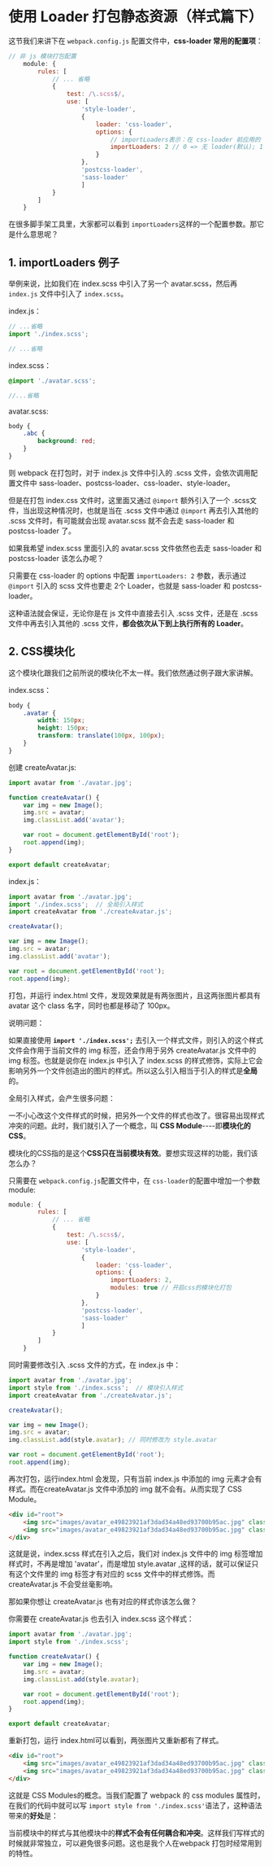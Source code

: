 # 使用 Loader 打包静态资源（样式篇下）

这节我们来讲下在 `webpack.config.js` 配置文件中，**css-loader 常用的配置项**：

```js
// 非 js 模块打包配置
    module: {
        rules: [
            // ... 省略
            {
                test: /\.scss$/,
                use: [
                    'style-loader',
                    {
                        loader: 'css-loader',
                        options: {
                            // importLoaders表示：在 css-loader 前应用的 loader 的数量
                            importLoaders: 2 // 0 => 无 loader(默认); 1 => postcss-loader; 2 => postcss-loader, sass-loader
                        }
                    },
                    'postcss-loader',
                    'sass-loader'
                    ]
            }
        ]
    }
```

在很多脚手架工具里，大家都可以看到 `importLoaders`这样的一个配置参数。那它是什么意思呢？

## 1. importLoaders 例子

举例来说，比如我们在 index.scss 中引入了另一个 avatar.scss，然后再 `index.js` 文件中引入了 `index.scss`。

index.js：

```js
// ...省略
import './index.scss';

// ...省略
```

index.scss：

```scss
@import './avatar.scss';

//...省略
```

avatar.scss:

```scss
body {
    .abc {
        background: red;
    }
}
```

则 webpack 在打包时，对于 index.js 文件中引入的 .scss 文件，会依次调用配置文件中 sass-loader、postcss-loader、css-loader、style-loader。

但是在打包 index.css 文件时，这里面又通过 `@import` 额外引入了一个 .scss文件，当出现这种情况时，也就是当在 .scss 文件中通过 `@import` 再去引入其他的 .scss 文件时，有可能就会出现 avatar.scss 就不会去走 sass-loader 和 postcss-loader 了。

如果我希望 index.scss 里面引入的 avatar.scss 文件依然也去走 sass-loader 和 postcss-loader 该怎么办呢？

只需要在 css-loader 的 options 中配置 `importLoaders: 2` 参数，表示通过 `@import` 引入的 scss 文件也要走 2个 Loader，也就是 sass-loader 和 postcss-loader。

这种语法就会保证，无论你是在 js 文件中直接去引入 .scss 文件，还是在 .scss 文件中再去引入其他的 .scss 文件，**都会依次从下到上执行所有的 Loader**。



## 2. CSS模块化

这个模块化跟我们之前所说的模块化不太一样。我们依然通过例子跟大家讲解。

index.scss：

```scss
body {
    .avatar {
        width: 150px;
        height: 150px;
        transform: translate(100px, 100px);
    }
}
```

创建 createAvatar.js:

```js
import avatar from './avatar.jpg';

function createAvatar() {
    var img = new Image();
    img.src = avatar; 
    img.classList.add('avatar');

    var root = document.getElementById('root');
    root.append(img);
}

export default createAvatar;
```

index.js：

```js
import avatar from './avatar.jpg';
import './index.scss';  // 全局引入样式
import createAvatar from './createAvatar.js';

createAvatar();

var img = new Image();
img.src = avatar; 
img.classList.add('avatar');

var root = document.getElementById('root');
root.append(img);

```

打包，并运行 index.html 文件，发现效果就是有两张图片，且这两张图片都具有 avatar 这个 class 名字，同时也都是移动了 100px。



说明问题：

如果直接使用  **`import './index.scss';`** 去引入一个样式文件，则引入的这个样式文件会作用于当前文件的 img 标签，还会作用于另外 createAvatar.js 文件中的 img 标签。也就是说你在 index.js 中引入了 index.scss 的样式修饰，实际上它会影响另外一个文件创造出的图片的样式。所以这么引入相当于引入的样式是**全局**的。

全局引入样式，会产生很多问题：

一不小心改这个文件样式的时候，把另外一个文件的样式也改了。很容易出现样式冲突的问题。此时，我们就引入了一个概念，叫 **CSS Module**----即**模块化的CSS**。

模块化的CSS指的是这个**CSS只在当前模块有效**。要想实现这样的功能，我们该怎么办？

只需要在 `webpack.config.js`配置文件中，在 `css-loader`的配置中增加一个参数 module:

```js
module: {
        rules: [
            // ... 省略
            {
                test: /\.scss$/,
                use: [
                    'style-loader',
                    {
                        loader: 'css-loader',
                        options: {
                            importLoaders: 2,
                            modules: true // 开启css的模块化打包
                        }
                    },
                    'postcss-loader',
                    'sass-loader'
                    ]
            }
        ]
    }
```

 同时需要修改引入 .scss 文件的方式，在 index.js 中：

```js
import avatar from './avatar.jpg';
import style from './index.scss';  // 模块引入样式
import createAvatar from './createAvatar.js';

createAvatar();

var img = new Image(); 
img.src = avatar; 
img.classList.add(style.avatar); // 同时修改为 style.avatar

var root = document.getElementById('root');
root.append(img);
```

再次打包，运行index.html 会发现，只有当前 index.js 中添加的 img 元素才会有样式。而在createAvatar.js 文件中添加的 img 就不会有。从而实现了 CSS Module。

```html
<div id="root">
    <img src="images/avatar_e49823921af3dad34a48ed93700b95ac.jpg" class="avatar">
    <img src="images/avatar_e49823921af3dad34a48ed93700b95ac.jpg" class="_17cnVz87yzSOO5TpFdnLsk">
</div>
```

这就是说，index.scss 样式在引入之后，我们对 index.js 文件中的 img 标签增加样式时，不再是增加 'avatar'，而是增加 style.avatar ,这样的话，就可以保证只有这个文件里的 img 标签才有对应的 scss 文件中的样式修饰。而 createAvatar.js 不会受丝毫影响。

那如果你想让 createAvatar.js 也有对应的样式你该怎么做？

你需要在 createAvatar.js 也去引入 index.scss 这个样式：

```js
import avatar from './avatar.jpg';
import style from './index.scss';

function createAvatar() {
    var img = new Image();
    img.src = avatar; 
    img.classList.add(style.avatar);

    var root = document.getElementById('root');
    root.append(img);
}

export default createAvatar;
```

重新打包，运行 index.html可以看到，两张图片又重新都有了样式。

```html
<div id="root">
    <img src="images/avatar_e49823921af3dad34a48ed93700b95ac.jpg" class="_17cnVz87yzSOO5TpFdnLsk">
    <img src="images/avatar_e49823921af3dad34a48ed93700b95ac.jpg" class="_17cnVz87yzSOO5TpFdnLsk">
</div>
```



这就是 CSS Modules的概念。当我们配置了 webpack 的 css modules 属性时，在我们的代码中就可以写 `import style from './index.scss'`语法了，这种语法带来的**好处**是：

当前模块中的样式与其他模块中的**样式不会有任何耦合和冲突**。这样我们写样式的时候就非常独立，可以避免很多问题。这也是我个人在webpack 打包时经常用到的特性。



